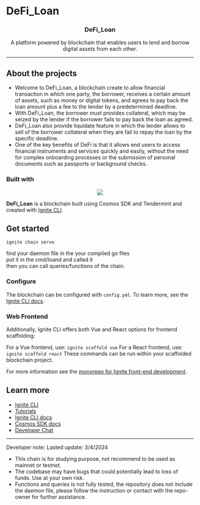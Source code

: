 # DeFi_Loan

<h3 align="center">DeFi_Loan</h3>
<p align="center">
A platform powered by blockchain that enables users to lend and borrow digital assets from each other. 
</p>
<hr>

## About the projects

- Welcome to DeFi_Loan, a blockchain create to allow financial transaction in which one party, the borrower, receives a certain amount of assets, such as money or digital tokens, and agrees to pay back the loan amount plus a fee to the lender by a predetermined deadline.
- With DeFi_Loan, the borrower must provides collateral, which may be seized by the lender if the borrower fails to pay back the loan as agreed.
- DeFi_Loan also provide liquidate feature in which the lender allows to sell of the borrower collateral when they are fail to repay the loan by the specific deadline.
- One of the key benefits of DeFi is that it allows end users to access financial instruments and services quickly and easily, without the need for complex onboarding processes or the submission of personal documents such as passports or background checks.

### Built with

<div align="center">
    <img src="https://skillicons.dev/icons?i=go"/> <br>
</div>

**DeFi_Loan** is a blockchain built using Cosmos SDK and Tendermint and created with [Ignite CLI](https://ignite.com/cli).

## Get started

```
ignite chain serve
```

find your daemon file in the your compiled go files <br>
put it in the cmd/loand and called it <br>
then you can call queries/functions of the chain.

### Configure

The blockchain can be configured with `config.yml`. To learn more, see the [Ignite CLI docs](https://docs.ignite.com).

### Web Frontend

Additionally, Ignite CLI offers both Vue and React options for frontend scaffolding:

For a Vue frontend, use: `ignite scaffold vue`
For a React frontend, use: `ignite scaffold react`
These commands can be run within your scaffolded blockchain project.

For more information see the [monorepo for Ignite front-end development](https://github.com/ignite/web).

## Learn more

- [Ignite CLI](https://ignite.com/cli)
- [Tutorials](https://docs.ignite.com/guide)
- [Ignite CLI docs](https://docs.ignite.com)
- [Cosmos SDK docs](https://docs.cosmos.network)
- [Developer Chat](https://discord.gg/ignite)

<hr>
Developer note:
Lasted update: 3/4/2024 <br>

- This chain is for studying purpose, not recommend to be used as mainnet or testnet.
- The codebase may have bugs that could potentially lead to loss of funds. Use at your own risk.
- Functions and queries is not fully tested, the repository does not include the daemon file, please follow the instruction or contact with the repo-owner for further assistance.
